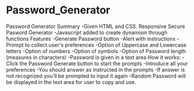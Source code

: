 # Password_Generator
Password Generator
Summary
    -Given HTML and CSS. Responsive Secure Pasword Generator
    -Javascript added to create dynamism through functions
Features 
    -Generate Password button
    -Alert with instructions
    -Prompt to collect user's preferences
        -Option of Uppercase and Lowercase letters
        -Option of numbers
        -Option of symbols
        -Option of Password length (measures in characters)
    -Password is given in a text area
How it works:
    -Click the Password Generate button to start the prompts
    -Introduce all your preferences
        -You should answer as instructed in the prompts
        -If answer is not recognized you'll be prompted to input it again
    -Random Password will be displayed in the text area for user to copy and use.
